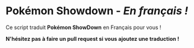 Pokémon Showdown - _En français !_
================================

Ce script traduit **Pokémon ShowDown** en Français pour vous !

**N'hésitez pas à faire un pull request si vous ajoutez une traduction !**
